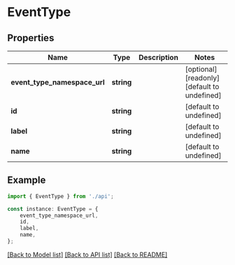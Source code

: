 # EventType


## Properties

Name | Type | Description | Notes
------------ | ------------- | ------------- | -------------
**event_type_namespace_url** | **string** |  | [optional] [readonly] [default to undefined]
**id** | **string** |  | [default to undefined]
**label** | **string** |  | [default to undefined]
**name** | **string** |  | [default to undefined]

## Example

```typescript
import { EventType } from './api';

const instance: EventType = {
    event_type_namespace_url,
    id,
    label,
    name,
};
```

[[Back to Model list]](../README.md#documentation-for-models) [[Back to API list]](../README.md#documentation-for-api-endpoints) [[Back to README]](../README.md)
